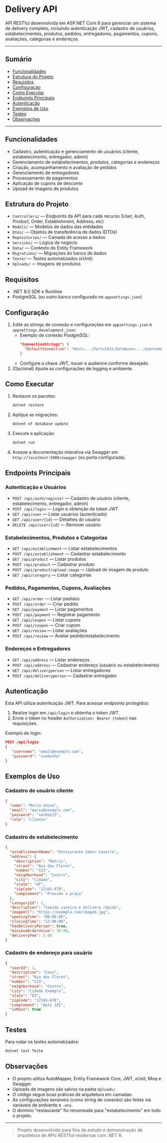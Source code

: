 # Delivery API

API RESTful desenvolvida em ASP.NET Core 8 para gerenciar um sistema de delivery completo, incluindo autenticação JWT, cadastro de usuários, estabelecimentos, produtos, pedidos, entregadores, pagamentos, cupons, avaliações, categorias e endereços.

---

## Sumário
- [Funcionalidades](#funcionalidades)
- [Estrutura do Projeto](#estrutura-do-projeto)
- [Requisitos](#requisitos)
- [Configuração](#configuração)
- [Como Executar](#como-executar)
- [Endpoints Principais](#endpoints-principais)
- [Autenticação](#autenticação)
- [Exemplos de Uso](#exemplos-de-uso)
- [Testes](#testes)
- [Observações](#observações)

---

## Funcionalidades
- Cadastro, autenticação e gerenciamento de usuários (cliente, estabelecimento, entregador, admin)
- Gerenciamento de estabelecimentos, produtos, categorias e endereços
- Criação, acompanhamento e avaliação de pedidos
- Gerenciamento de entregadores
- Processamento de pagamentos
- Aplicação de cupons de desconto
- Upload de imagens de produtos

## Estrutura do Projeto
- `Controllers/` — Endpoints da API para cada recurso (User, Auth, Product, Order, Establishment, Address, etc)
- `Models/` — Modelos de dados das entidades
- `Dtos/` — Objetos de transferência de dados (DTOs)
- `Repositories/` — Camada de acesso a dados
- `Services/` — Lógica de negócio
- `Data/` — Contexto do Entity Framework
- `Migrations/` — Migrações do banco de dados
- `Teste/` — Testes automatizados (xUnit)
- `Uploads/` — Imagens de produtos

## Requisitos
- .NET 8.0 SDK e Runtime
- PostgreSQL (ou outro banco configurado no `appsettings.json`)

## Configuração
1. Edite as strings de conexão e configurações em `appsettings.json` e `appsettings.Development.json`:
   - Exemplo de conexão PostgreSQL:
     ```json
     "ConnectionStrings": {
       "DefaultConnection": "Host=...;Port=5432;Database=...;Username=...;Password=...;SslMode=Require"
     }
     ```
   - Configure a chave JWT, issuer e audience conforme desejado.
2. (Opcional) Ajuste as configurações de logging e ambiente.

## Como Executar
1. Restaure os pacotes:
   ```powershell
   dotnet restore
   ```
2. Aplique as migrações:
   ```powershell
   dotnet ef database update
   ```
3. Execute a aplicação:
   ```powershell
   dotnet run
   ```
4. Acesse a documentação interativa via Swagger em `http://localhost:5000/swagger` (ou porta configurada).

## Endpoints Principais

### Autenticação e Usuários
- `POST /api/auth/register` — Cadastro de usuário (cliente, estabelecimento, entregador, admin)
- `POST /api/login` — Login e obtenção de token JWT
- `GET /api/user` — Listar usuários (autenticado)
- `GET /api/user/{id}` — Detalhes do usuário
- `DELETE /api/user/{id}` — Remover usuário

### Estabelecimentos, Produtos e Categorias
- `GET /api/establishment` — Listar estabelecimentos
- `POST /api/establishment` — Cadastrar estabelecimento
- `GET /api/product` — Listar produtos
- `POST /api/product` — Cadastrar produto
- `POST /api/product/upload-image` — Upload de imagem de produto
- `GET /api/category` — Listar categorias

### Pedidos, Pagamentos, Cupons, Avaliações
- `GET /api/order` — Listar pedidos
- `POST /api/order` — Criar pedido
- `GET /api/payment` — Listar pagamentos
- `POST /api/payment` — Registrar pagamento
- `GET /api/coupon` — Listar cupons
- `POST /api/coupon` — Criar cupom
- `GET /api/review` — Listar avaliações
- `POST /api/review` — Avaliar pedido/estabelecimento

### Endereços e Entregadores
- `GET /api/address` — Listar endereços
- `POST /api/address` — Cadastrar endereço (usuário ou estabelecimento)
- `GET /api/deliveryperson` — Listar entregadores
- `POST /api/deliveryperson` — Cadastrar entregador

## Autenticação
Esta API utiliza autenticação JWT. Para acessar endpoints protegidos:
1. Realize login em `/api/login` e obtenha o token JWT.
2. Envie o token no header `Authorization: Bearer {token}` nas requisições.

Exemplo de login:
```json
POST /api/login
{
   "username": "email@exemplo.com",
   "password": "suaSenha"
}
```

## Exemplos de Uso

### Cadastro de usuário cliente
```json
{
  "name": "Maria Souza",
  "email": "maria@exemplo.com",
  "password": "senha123",
  "role": "cliente"
}
```

### Cadastro de estabelecimento
```json
{
  "establishmentName": "Restaurante Sabor Caseiro",
  "address": {
    "description": "Matriz",
    "street": "Rua das Flores",
    "number": "123",
    "neighborhood": "Centro",
    "city": "Cidade",
    "state": "UF",
    "zipCode": "12345-678",
    "complement": "Próximo à praça"
  },
  "categoryId": 1,
  "description": "Comida caseira e delivery rápido",
  "imageUrl": "https://exemplo.com/imagem.jpg",
  "openingTime": "08:00:00",
  "closingTime": "22:00:00",
  "hasDeliveryPerson": true,
  "minimumOrderValue": 30.00,
  "deliveryFee": 5.00
}
```

### Cadastro de endereço para usuário
```json
{
  "userId": 1,
  "description": "Casa",
  "street": "Rua das Flores",
  "number": "123",
  "neighborhood": "Centro",
  "city": "Cidade Exemplo",
  "state": "EX",
  "zipCode": "12345-678",
  "complement": "Apto 101",
  "isMain": true
}
```

## Testes
Para rodar os testes automatizados:
```powershell
dotnet test Teste
```

## Observações
- O projeto utiliza AutoMapper, Entity Framework Core, JWT, xUnit, Moq e Swagger.
- Uploads de imagens são salvos na pasta `Uploads/`.
- O código segue boas práticas de arquitetura em camadas.
- As configurações sensíveis (como string de conexão) são feitas via variáveis de ambiente e `.env`.
- O domínio "restaurante" foi renomeado para "estabelecimento" em todo o projeto.

---

> Projeto desenvolvido para fins de estudo e demonstração de arquitetura de APIs RESTful modernas com .NET 8.
